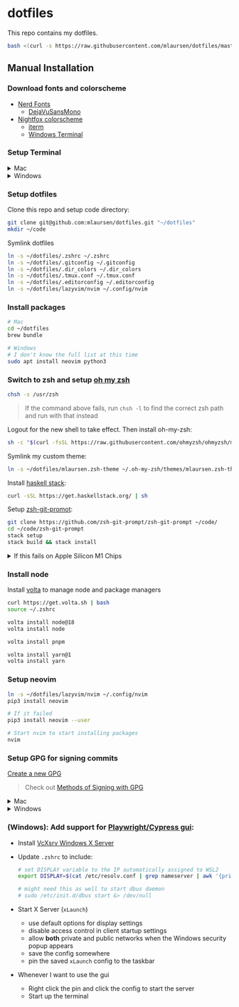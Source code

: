 # dotfiles

This repo contains my dotfiles.

```sh
bash <(curl -s https://raw.githubusercontent.com/mlaursen/dotfiles/master/init.sh)
```

## Manual Installation

### Download fonts and colorscheme 

- [Nerd Fonts](https://github.com/ryanoasis/nerd-fonts)
  - [DejaVuSansMono](https://github.com/ryanoasis/nerd-fonts/releases/download/v3.1.1/DejaVuSansMono.zip)
- [Nightfox colorscheme](https://github.com/EdenEast/nightfox.nvim)
  - [iterm](https://github.com/EdenEast/nightfox.nvim/blob/main/extra/nightfox/nightfox.itermcolors)
  - [Windows Terminal](https://github.com/EdenEast/nightfox.nvim/blob/main/extra/nightfox/windows_terminal.json)

### Setup Terminal

<details>
  <summary>Mac</summary>

  ```sh
  /bin/bash -c "$(curl -fsSL https://raw.githubusercontent.com/Homebrew/install/HEAD/install.sh)"
  brew install git
  brew cask install iterm2
  ```

  Open iterm2

  ```sh
  open ~/Downloads/nightfox.itermcolors
  rm ~/Downloads/nightfox.itermcolors
  ```

  Update profile as needed to use font and colorscheme.

</details>

<details>
  <summary>Windows</summary>

  - Install Terminal from the App Store 
  - Install Ubuntu from the App Store
  - Start Terminal and create simple `mlaursen` user
  - Open the settings (`<ctrl-,>`)
    - Open the `settings.json` file
      - Paste the contents of `windows_terminal.json` into the themes section
    - Update the `Ubuntu` appearance to use font and colorscheme
  - Symlink `wslview` to `xdg-open` so that `gx` and `gX` work
    - `sudo ln -s $(which wslview) /usr/local/bin/xdg-open`

</details>

### Setup dotfiles

Clone this repo and setup code directory:

```sh
git clone git@github.com:mlaursen/dotfiles.git "~/dotfiles"
mkdir ~/code
```

Symlink dotfiles

```sh
ln -s ~/dotfiles/.zshrc ~/.zshrc
ln -s ~/dotfiles/.gitconfig ~/.gitconfig
ln -s ~/dotfiles/.dir_colors ~/.dir_colors
ln -s ~/dotfiles/.tmux.conf ~/.tmux.conf
ln -s ~/dotfiles/.editorconfig ~/.editorconfig
ln -s ~/dotfiles/lazyvim/nvim ~/.config/nvim
```

### Install packages

```sh
# Mac
cd ~/dotfiles
brew bundle

# Windows
# I don't know the full list at this time
sudo apt install neovim python3
```

### Switch to zsh and setup [oh my zsh](https://ohmyz.sh/)

```sh
chsh -s /usr/zsh
```

> If the command above fails, run `chsh -l` to find the correct zsh path and run with that instead

Logout for the new shell to take effect. Then install oh-my-zsh:

```sh
sh -c "$(curl -fsSL https://raw.githubusercontent.com/ohmyzsh/ohmyzsh/master/tools/install.sh)"
```

Symlink my custom theme:

```sh
ln -s ~/dotfiles/mlaursen.zsh-theme ~/.oh-my-zsh/themes/mlaursen.zsh-theme
```

Install [haskell stack](https://docs.haskellstack.org/en/stable/#how-to-install-stack):

```sh
curl -sSL https://get.haskellstack.org/ | sh
```

Setup [zsh-git-promot](https://github.com/zsh-git-prompt/zsh-git-prompt):

```sh
git clone https://github.com/zsh-git-prompt/zsh-git-prompt ~/code/
cd ~/code/zsh-git-prompt
stack setup
stack build && stack install
```

<details>
  <summary>If this fails on Apple Silicon M1 Chips</summary>

  I got it to work by updating the `haskell/stack.yaml` file with:

  ```diff
  diff --git a/haskell/stack.yaml b/haskell/stack.yaml
  index 7c9ea71..b4b5a22 100644
  --- a/haskell/stack.yaml
  +++ b/haskell/stack.yaml
  @@ -1,14 +1,18 @@
  # For more information, see: https://github.com/commercialhaskell/stack/blob/release/doc/yaml_configuration.md

  # Specifies the GHC version and set of packages available (e.g., lts-3.5, nightly-2015-09-21, ghc-7.10.2)
  -resolver: lts-5.0
  +resolver:
  +  compiler: ghc-8.10.7

  # Local packages, usually specified by relative directory name
  packages:
  - '.'

  # Packages to be pulled from upstream that are not in the resolver (e.g., acme-missiles-0.3)
  -extra-deps: []
  +extra-deps:
  +  - QuickCheck-2.14.2
  +  - random-1.2.1.1
  +  - splitmix-0.1.0.4

  # Override default flag values for local packages and extra-deps
  flags: {}
  ```

</details>

### Install node

Install [volta](volta.sh) to manage node and package managers

```sh
curl https://get.volta.sh | bash
source ~/.zshrc

volta install node@18
volta install node

volta install pnpm

volta install yarn@1
volta install yarn
```

### Setup neovim

```sh
ln -s ~/dotfiles/lazyvim/nvim ~/.config/nvim
pip3 install neovim

# If it failed
pip3 install neovim --user

# Start nvim to start installing packages
nvim
````

### Setup GPG for signing commits


[Create a new GPG](https://docs.github.com/en/authentication/managing-commit-signature-verification/adding-a-new-gpg-key-to-your-github-account)

> Check out [Methods of Signing with GPG](https://gist.github.com/troyfontaine/18c9146295168ee9ca2b30c00bd1b41e)

<details>
  <summary>Mac</summary>

  ```sh
  ln -s ~/dotfiles/install/mac/gpg.conf ~/.gnupg/gpg.conf
  ln -s ~/dotfiles/install/mac/gpg-agent.conf ~/.gnupg/gpg-agent.conf
  ````

</details>

<details>
  <summary>Windows</summary>

  - [Create a new GPG](https://docs.github.com/en/authentication/managing-commit-signature-verification/adding-a-new-gpg-key-to-your-github-account)
  - Export the GPG key:
    `gpg --armor --export-secret-keys UUID_OF_GPG_KEY > private.cert`
  - Copy the `private.cert` to Windows Download folder by navigating to
    `\\wsl$\Ubuntu\eome\mlaursen`
  - [Install Kleopatra](https://www.gpg4win.org/)
    - Uncheck everything except for the required one and Kleopatra
  - Import the `private.cert` into Kleopatra and then certify the new
    `private.cert`
  - Increase the passphrase duration
    - `Ctrl+Shift+,` -> `GnuPG System` -> `Private Keys` -> Update all caches
      to `28800`

  ```sh
  ln -s ~/dotfiles/install/windows/gpg-agent.conf ~/.gnupg/gpg-agent.conf
  gpg-connect-agent reloadagent /bye
  ```

</details>

### (Windows): Add support for [Playwright/Cypress gui](https://wilcovanes.ch/articles/setting-up-the-cypress-gui-in-wsl2-ubuntu-for-windows-10/):

- Install [VcXsrv Windows X Server](https://sourceforge.net/projects/vcxsrv/)
- Update `.zshrc` to include:

  ```sh
  # set DISPLAY variable to the IP automatically assigned to WSL2
  export DISPLAY=$(cat /etc/resolv.conf | grep nameserver | awk '{print $2; exit;}'):0.0

  # might need this as well to start dbus daemon
  # sudo /etc/init.d/dbus start &> /dev/null
  ```

- Start X Server (`xLaunch`)
  - use default options for display settings
  - disable access control in client startup settings
  - allow **both** private and public networks when the Windows security popup
    appears
  - save the config somewhere
  - pin the saved `xLaunch` config to the taskbar
- Whenever I want to use the gui
  - Right click the pin and click the config to start the server
  - Start up the terminal